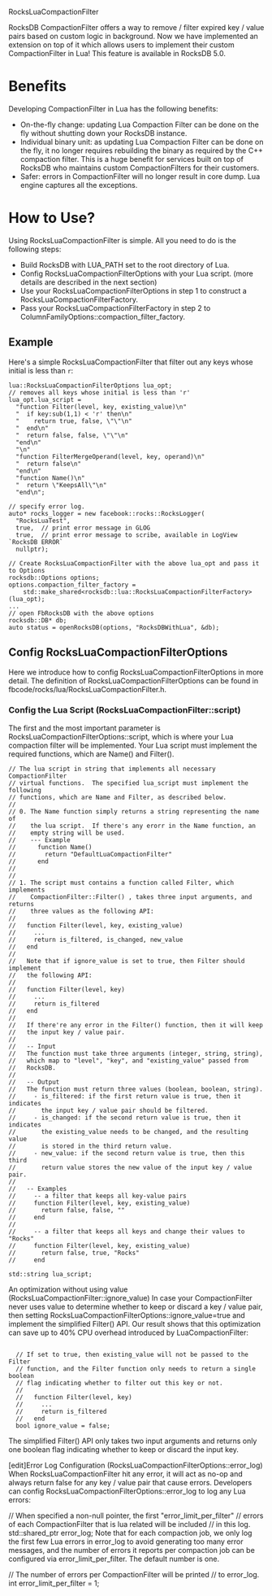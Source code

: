 RocksLuaCompactionFilter 

RocksDB CompactionFilter offers a way to remove / filter expired key / value pairs based on custom logic in background.  Now we have implemented an extension on top of it which allows users to implement their custom CompactionFilter in Lua!  This feature is available in RocksDB 5.0.

# Benefits

Developing CompactionFilter in Lua has the following benefits:

* On-the-fly change: updating Lua Compaction Filter can be done on the fly without shutting down your RocksDB instance.
* Individual binary unit:  as updating Lua Compaction Filter can be done on the fly, it no longer requires rebuilding the binary as required by the C++ compaction filter.  This is a huge benefit for services built on top of RocksDB who maintains custom CompactionFilters for their customers.
* Safer: errors in CompactionFilter will no longer result in core dump.  Lua engine captures all the exceptions.

# How to Use? 

Using RocksLuaCompactionFilter is simple.  All you need to do is the following steps:

* Build RocksDB with LUA_PATH set to the root directory of Lua.
* Config RocksLuaCompactionFilterOptions with your Lua script. (more details are described in the next section)
* Use your RocksLuaCompactionFilterOptions in step 1 to construct a RocksLuaCompactionFilterFactory.
* Pass your RocksLuaCompactionFilterFactory in step 2 to ColumnFamilyOptions::compaction_filter_factory. 

## Example 

Here's a simple RocksLuaCompactionFilter that filter out any keys whose initial is less than `r`:


    lua::RocksLuaCompactionFilterOptions lua_opt;
    // removes all keys whose initial is less than 'r'
    lua_opt.lua_script =
      "function Filter(level, key, existing_value)\n"
      "  if key:sub(1,1) < 'r' then\n"
      "    return true, false, \"\"\n"
      "  end\n"
      "  return false, false, \"\"\n"
      "end\n"
      "\n"
      "function FilterMergeOperand(level, key, operand)\n"
      "  return false\n"
      "end\n"
      "function Name()\n"
      "  return \"KeepsAll\"\n"
      "end\n";

    // specify error log.
    auto* rocks_logger = new facebook::rocks::RocksLogger(
      "RocksLuaTest",
      true,  // print error message in GLOG
      true,  // print error message to scribe, available in LogView `RocksDB ERROR`
      nullptr);

    // Create RocksLuaCompactionFilter with the above lua_opt and pass it to Options
    rocksdb::Options options;
    options.compaction_filter_factory =
        std::make_shared<rocksdb::lua::RocksLuaCompactionFilterFactory>(lua_opt);
    ...
    // open FbRocksDB with the above options
    rocksdb::DB* db;
    auto status = openRocksDB(options, "RocksDBWithLua", &db);


## Config RocksLuaCompactionFilterOptions 

Here we introduce how to config RocksLuaCompactionFilterOptions in more detail.  The definition of RocksLuaCompactionFilterOptions can be found in fbcode/rocks/lua/RocksLuaCompactionFilter.h.

### Config the Lua Script (RocksLuaCompactionFilter::script) 
The first and the most important parameter is RocksLuaCompactionFilterOptions::script, which is where your Lua compaction filter will be implemented.  Your Lua script must implement the required functions, which are Name() and Filter().


    // The lua script in string that implements all necessary CompactionFilter
    // virtual functions.  The specified lua_script must implement the following
    // functions, which are Name and Filter, as described below.
    //
    // 0. The Name function simply returns a string representing the name of
    //    the lua script.  If there's any erorr in the Name function, an
    //    empty string will be used.
    //    --- Example
    //      function Name()
    //        return "DefaultLuaCompactionFilter"
    //      end
    //
    //
    // 1. The script must contains a function called Filter, which implements
    //    CompactionFilter::Filter() , takes three input arguments, and returns
    //    three values as the following API:
    //
    //   function Filter(level, key, existing_value)
    //     ...
    //     return is_filtered, is_changed, new_value
    //   end
    //
    //   Note that if ignore_value is set to true, then Filter should implement
    //   the following API:
    //
    //   function Filter(level, key)
    //     ...
    //     return is_filtered
    //   end
    //
    //   If there're any error in the Filter() function, then it will keep
    //   the input key / value pair.
    //
    //   -- Input
    //   The function must take three arguments (integer, string, string),
    //   which map to "level", "key", and "existing_value" passed from
    //   RocksDB.
    //
    //   -- Output
    //   The function must return three values (boolean, boolean, string).
    //     - is_filtered: if the first return value is true, then it indicates
    //       the input key / value pair should be filtered.
    //     - is_changed: if the second return value is true, then it indicates
    //       the existing_value needs to be changed, and the resulting value
    //       is stored in the third return value.
    //     - new_value: if the second return value is true, then this third
    //       return value stores the new value of the input key / value pair.
    //
    //   -- Examples
    //     -- a filter that keeps all key-value pairs
    //     function Filter(level, key, existing_value)
    //       return false, false, ""
    //     end
    //
    //     -- a filter that keeps all keys and change their values to "Rocks"
    //     function Filter(level, key, existing_value)
    //       return false, true, "Rocks"
    //     end
    
    std::string lua_script;

An optimization without using value (RocksLuaCompactionFilter::ignore_value) 
In case your CompactionFilter never uses value to determine whether to keep or discard a key / value pair, then setting RocksLuaCompactionFilterOptions::ignore_value=true and implement the simplified Filter() API.   Our result shows that this optimization can save up to 40% CPU overhead introduced by LuaCompactionFilter:

<code>
  // If set to true, then existing_value will not be passed to the Filter
  // function, and the Filter function only needs to return a single boolean
  // flag indicating whether to filter out this key or not.
  //
  //   function Filter(level, key)
  //     ...
  //     return is_filtered
  //   end
  bool ignore_value = false;
</code>

The simplified Filter() API only takes two input arguments and returns only one boolean flag indicating whether to keep or discard the input key.

[edit]Error Log Configuration (RocksLuaCompactionFilterOptions::error_log) 
When RocksLuaCompactionFilter hit any error, it will act as no-op and always return false for any key / value pair that cause errors.  Developers can config RocksLuaCompactionFilterOptions::error_log to log any Lua errors:

 // When specified a non-null pointer, the first "error_limit_per_filter"
 // errors of each CompactionFilter that is lua related will be included
 // in this log.
 std::shared_ptr<Logger> error_log;
Note that for each compaction job, we only log the first few Lua errors in error_log to avoid generating too many error messages, and the number of errors it reports per compaction job can be configured via error_limit_per_filter.  The default number is one.

 // The number of errors per CompactionFilter will be printed
 // to error_log.
 int error_limit_per_filter = 1;